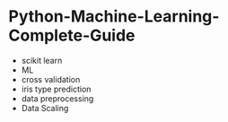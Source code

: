 # Python-Machine-Learning-Complete-Guide
- scikit learn
- ML
- cross validation
- iris type prediction
- data preprocessing
- Data Scaling